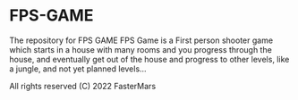 # FPS-GAME
The repository for FPS GAME
FPS Game is a First person shooter game which starts in a house with many rooms and you progress through the house, and eventually get out of the house and progress to other levels, like a jungle, and not yet planned levels... 

All rights reserved (C) 2022 FasterMars
